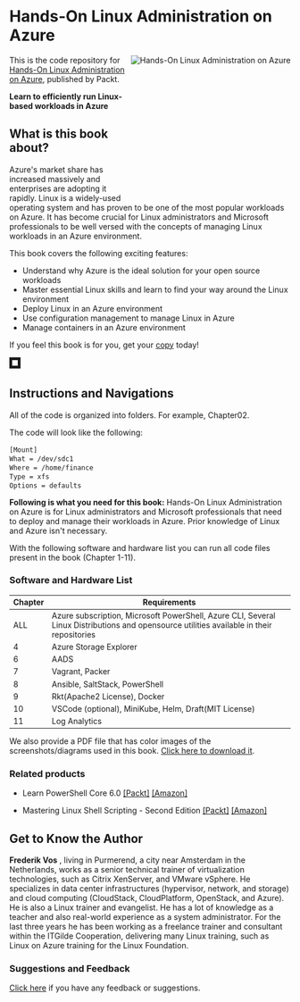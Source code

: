 # Hands-On Linux Administration on Azure

<a href="https://www.packtpub.com/virtualization-and-cloud/hands-linux-administration-azure?utm_source=github&utm_medium=repository&utm_campaign=9781789130966"><img src="https://d255esdrn735hr.cloudfront.net/sites/default/files/imagecache/ppv4_main_book_cover/B10408_cover.png" alt="Hands-On Linux Administration on Azure" height="256px" align="right"></a>

This is the code repository for [Hands-On Linux Administration on Azure](https://www.packtpub.com/virtualization-and-cloud/hands-linux-administration-azure?utm_source=github&utm_medium=repository&utm_campaign=9781789130966), published by Packt.

**Learn to efficiently run Linux-based workloads in Azure**

## What is this book about?
Azure's market share has increased massively and enterprises are adopting it rapidly. Linux is a widely-used operating system and has proven to be one of the most popular workloads on Azure. It has become crucial for Linux administrators and Microsoft professionals to be well versed with the concepts of managing Linux workloads in an Azure environment.

This book covers the following exciting features:
* Understand why Azure is the ideal solution for your open source workloads 
* Master essential Linux skills and learn to find your way around the Linux environment 
* Deploy Linux in an Azure environment 
* Use configuration management to manage Linux in Azure 
* Manage containers in an Azure environment 


If you feel this book is for you, get your [copy](https://www.amazon.com/dp/1789130964) today!

<a href="https://www.packtpub.com/?utm_source=github&utm_medium=banner&utm_campaign=GitHubBanner"><img src="https://raw.githubusercontent.com/PacktPublishing/GitHub/master/GitHub.png" 
alt="https://www.packtpub.com/" border="5" /></a>

## Instructions and Navigations
All of the code is organized into folders. For example, Chapter02.

The code will look like the following:
```
[Mount] 
What = /dev/sdc1 
Where = /home/finance 
Type = xfs 
Options = defaults
```

**Following is what you need for this book:**
Hands-On Linux Administration on Azure is for Linux administrators and Microsoft professionals that need to deploy and manage their workloads in Azure. Prior knowledge of Linux and Azure isn't necessary.

With the following software and hardware list you can run all code files present in the book (Chapter 1-11).
### Software and Hardware List
| Chapter | Requirements | 
| --------| ------------------------------------ | 
| ALL | Azure subscription, Microsoft PowerShell, Azure CLI, Several Linux Distributions and opensource utilities available in their repositories  |  
| 4 | Azure Storage Explorer | 
| 6 | AADS | 
| 7 | Vagrant, Packer | 
| 8 | Ansible, SaltStack, PowerShell | 
| 9 | Rkt(Apache2 License), Docker | 
| 10 | VSCode (optional), MiniKube, Helm, Draft(MIT License) | 
| 11 | Log Analytics |  


We also provide a PDF file that has color images of the screenshots/diagrams used in this book. [Click here to download it](https://www.packtpub.com/sites/default/files/downloads/HandsOnLinuxAdministrationonAzure_ColorImages.pdf).

### Related products
* Learn PowerShell Core 6.0 [[Packt]](https://www.packtpub.com/networking-and-servers/learn-powershell-core-60?utm_source=github&utm_medium=repository&utm_campaign=9781788838986 ) [[Amazon]](https://www.amazon.com/dp/178883898X)

* Mastering Linux Shell Scripting - Second Edition [[Packt]](https://www.packtpub.com/virtualization-and-cloud/mastering-linux-shell-scripting-second-edition?utm_source=github&utm_medium=repository&utm_campaign=9781788990554 ) [[Amazon]](https://www.amazon.com/dp/1788990552)


## Get to Know the Author
**Frederik Vos**
, living in Purmerend, a city near Amsterdam in the Netherlands, works as a senior technical trainer of virtualization technologies, such as Citrix XenServer, and VMware vSphere. He specializes in data center infrastructures (hypervisor, network, and storage) and cloud computing (CloudStack, CloudPlatform, OpenStack, and Azure). He is also a Linux trainer and evangelist. He has a lot of knowledge as a teacher and also real-world experience as a system administrator. For the last three years he has been working as a freelance trainer and consultant within the ITGilde Cooperation, delivering many Linux training, such as Linux on Azure training for the Linux Foundation.


### Suggestions and Feedback
[Click here](https://docs.google.com/forms/d/e/1FAIpQLSdy7dATC6QmEL81FIUuymZ0Wy9vH1jHkvpY57OiMeKGqib_Ow/viewform) if you have any feedback or suggestions.


